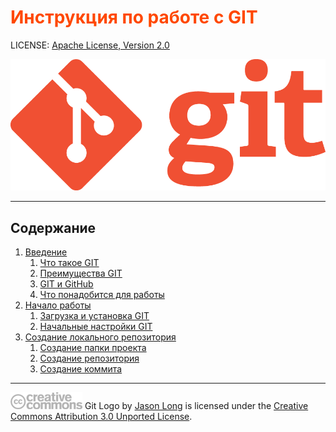 <style>h1{color:#ff4800}</style>

# Инструкция по работе с GIT

LICENSE: [Apache License, Version 2.0](license.md)

![Логотип GIT](./image/logos/Git-Logo-1788C.png)

---

## Содержание

1. [Введение](introduction.md)
   1. [Что такое GIT](what-is-git.md)
   2. [Преимущества GIT](advantages-of-git.md)
   3. [GIT и GitHub](git-and-github.md)
   4. [Что понадобится для работы](needed-fo-work-with-git.md)
2. [Начало работы](start-working.md)
   1. [Загрузка и установка GIT](install-git.md)
   2. [Начальные настройки GIT](configuring-git.md)
3. [Создание локального репозитория](creating-local-repository.md)
   1. [Создание папки проекта](creating-project-folder.md)
   2. [Создание репозитория](creating-repository.md)
   3. [Создание коммита](creating-commit.md)

---

![Логотип CC](./image/logos/creative-commons.png) Git Logo by [Jason Long](https://twitter.com/jasonlong) is licensed under the [Creative Commons Attribution 3.0 Unported License](https://creativecommons.org/licenses/by/3.0/).
